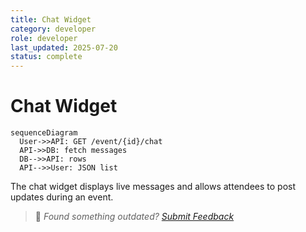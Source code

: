 ```yaml
---
title: Chat Widget
category: developer
role: developer
last_updated: 2025-07-20
status: complete
---
```

# Chat Widget

```mermaid
sequenceDiagram
  User->>API: GET /event/{id}/chat
  API->>DB: fetch messages
  DB-->>API: rows
  API-->>User: JSON list
```

The chat widget displays live messages and allows attendees to post updates during an event.

> 💬 *Found something outdated? [Submit Feedback](../feedback.md)*
